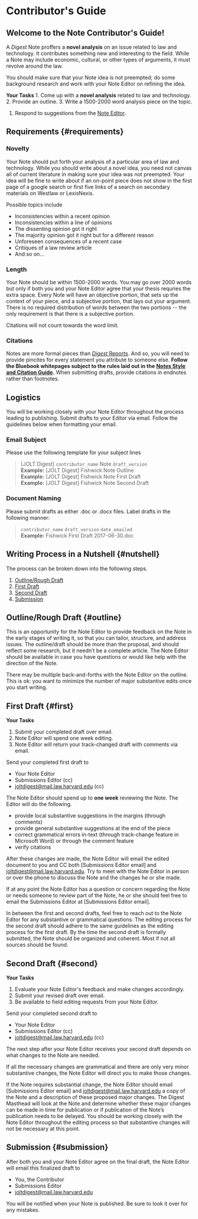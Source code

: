 # Contributor's Guide

## Welcome to the Note Contributor's Guide!

A _Digest_ Note proffers a **novel analysis** on an issue related to law and technology. It contributes something new and interesting to the field. While a Note may include economic, cultural, or other types of arguments, it must revolve around the law.

You should make sure that your Note idea is not preempted; do some background research and work with your Note Editor on refining the idea.

**Your Tasks** 1. Come up with a **novel analysis** related to law and technology. 2. Provide an outline. 3. Write a 1500-2000 word analysis piece on the topic.

1. Respond to suggestions from the [Note Editor](noteeditorguide.md).

## Requirements {#requirements}

### Novelty

Your Note should put forth your analysis of a particular area of law and technology. While you should write about a novel idea, you need not canvas all of current literature in making sure your idea was not preempted. Your idea will be fine to write about if an on-point piece does not show in the first page of a google search or first five links of a search on secondary materials on Westlaw or LexisNexis.

Possible topics include

* Inconsistencies within a recent opinion
* Inconsistencies within a line of opinions
* The dissenting opinion got it right
* The majority opinion got it right but for a different reason
* Unforeseen consequences of a recent case
* Critiques of a law review article
* And so on...

### Length

Your Note should be within 1500-2000 words. You may go over 2000 words but only if both you and your Note Editor agree that your thesis requries the extra space. Every Note will have an objective portion, that sets up the context of your piece, and a subjective portion, that lays out your argument. There is no required distribution of words between the two portions -- the only requirement is that there is a subjective portion.

Citations will not count towards the word limit.

### Citations

Notes are more formal pieces than [_Digest_ Reports](../reports/reportcontributorguide.md). And so, you will need to provide pincites for every statement you attribute to someone else. **Follow the Bluebook whitepages subject to the rules laid out in the** [**Notes Style and Citation Guide**](notestylecitation/)**.** When submitting drafts, provide citations in endnotes rather than footnotes.

## Logistics

You will be working closely with your Note Editor throughout the process leading to publishing. Submit drafts to your Editor via email. Follow the guidelines below when formatting your email.

### Email Subject

Please use the following template for your subject lines

> \[JOLT Digest\] `contributor_name` Note `draft_version`  
> **Example:** \[JOLT Digest\] Fishwick Note Outline  
> **Example:** \[JOLT Digest\] Fishwick Note First Draft  
> **Example:** \[JOLT Digest\] Fishwick Note Second Draft

### Document Naming

Please submit drafts as either .doc or .docx files. Label drafts in the following manner:

> `contributor_name` `draft_version` `date_emailed`  
> **Example:** Fishwick First Draft 2017-06-30.doc

## Writing Process in a Nutshell {#nutshell}

The process can be broken down into the following steps.

1. [Outline/Rough Draft](notecontributorguide.md#outline)
2. [First Draft](notecontributorguide.md#first)
3. [Second Draft](notecontributorguide.md#second)
4. [Submission](notecontributorguide.md#submission)

## Outline/Rough Draft {#outline}

This is an opportunity for the Note Editor to provide feedback on the Note in the early stages of writing it, so that you can tailor, structure, and address issues. The outline/draft should be more than the proposal, and should reflect some research, but it needn’t be a complete article. The Note Editor should be available in case you have questions or would like help with the direction of the Note.

There may be multiple back-and-forths with the Note Editor on the outline. This is ok: you want to minimize the number of major substantive edits once you start writing.

## First Draft {#first}

**Your Tasks**

1. Submit your completed draft over email.
2. Note Editor will spend one week editing.
3. Note Editor will return your track-changed draft with comments via email.

Send your completed first draft to

* Your Note Editor
* Submissions Editor \(cc\)
* joltdigest@mail.law.harvard.edu \(cc\)

The Note Editor should spend up to **one week** reviewing the Note. The Editor will do the following.

* provide local substantive suggestions in the margins \(through comments\)
* provide general substantive suggestions at the end of the piece
* correct grammatical errors in-text \(through track-change feature in Microsoft Word\) or through the comment feature
* verify citations

After these changes are made, the Note Editor will email the edited document to you and CC both \[Submissions Editor email\] and joltdigest@mail.law.harvard.edu. Try to meet with the Note Editor in person or over the phone to discuss the Note and the changes he or she made.

If at any point the Note Editor has a question or concern regarding the Note or needs someone to review part of the Note, he or she should feel free to email the Submissions Editor at \[Submissions Editor email\].

In between the first and second drafts, feel free to reach out to the Note Editor for any substantive or grammatical questions. The editing process for the second draft should adhere to the same guidelines as the editing process for the first draft. By the time the second draft is formally submitted, the Note should be organized and coherent. Most if not all sources should be found.

## Second Draft {#second}

**Your Tasks**

1. Evaluate your Note Editor's feedback and make changes accordingly.
2. Submit your revised draft over email.
3. Be available to field editing requests from your Note Editor.

Send your completed second draft to

* Your Note Editor
* Submissions Editor \(cc\)
* joltdigest@mail.law.harvard.edu \(cc\)

The next step after your Note Editor receives your second draft depends on what changes to the Note are needed.

If all the necessary changes are grammatical and there are only very minor substantive changes, the Note Editor will direct you to make those changes.

If the Note requires substantial change, the Note Editor should email \[Submissions Editor email\] and joltdigest@mail.law.harvard.edu a copy of the Note and a description of these proposed major changes. The Digest Masthead will look at the Note and determine whether these major changes can be made in time for publication or if publication of the Note’s publication needs to be delayed. You should be working closely with the Note Editor throughout the editing process so that substantive changes will not be necessary at this point.

## Submission {#submission}

After both you and your Note Editor agree on the final draft, the Note Editor will email this finalized draft to

* You, the Contributor
* Submissions Editor
* joltdigest@mail.law.harvard.edu

You will be notified when your Note is published. Be sure to look it over for any mistakes.

